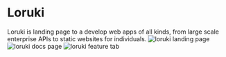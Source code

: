 # Loruki
Loruki is landing page to a develop web apps of all kinds, from large scale enterprise APIs to static websites for individuals.
![loruki landing page](https://user-images.githubusercontent.com/34830219/131537585-ff85cfbd-bce5-441d-a599-4025e7674bce.png)
![loruki docs page](https://user-images.githubusercontent.com/34830219/131537639-813a9bd3-4290-47ef-8bd7-01b3f349343d.png)
![loruki feature tab](https://user-images.githubusercontent.com/34830219/131537658-2e52800f-47ac-4001-93d6-3026cdc2e6dc.png)
